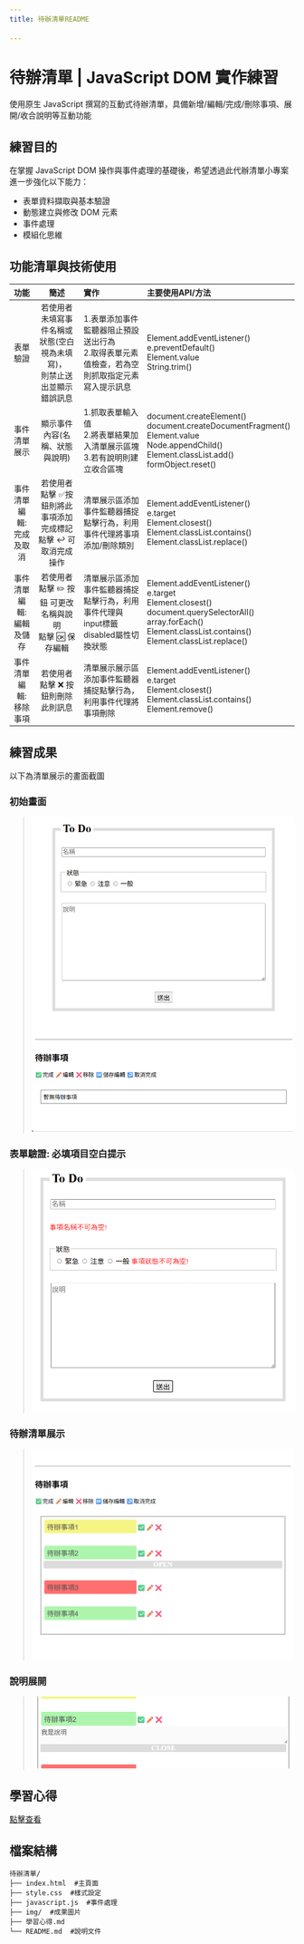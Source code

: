 ```yaml
---
title: 待辦清單README

---
```


# 待辦清單 | JavaScript DOM 實作練習
使用原生 JavaScript 撰寫的互動式待辦清單，具備新增/編輯/完成/刪除事項、展開/收合說明等互動功能

## 練習目的
在掌握 JavaScript DOM 操作與事件處理的基礎後，希望透過此代辦清單小專案進一步強化以下能力： 
- 表單資料擷取與基本驗證 
- 動態建立與修改 DOM 元素 
- 事件處理
- 模組化思維

## 功能清單與技術使用
| 功能 | 簡述 | 實作 | 主要使用API/方法 |
| :---: | :---: | :--- | :--- |
| 表單驗證 | 若使用者未填寫事件名稱或狀態(空白視為未填寫)，<br>則禁止送出並顯示錯誤訊息 | 1.表單添加事件監聽器阻止預設送出行為<br>2.取得表單元素值檢查，若為空則抓取指定元素寫入提示訊息 | Element.addEventListener()<br>e.preventDefault()<br>Element.value<br>String.trim() |
| 事件清單展示 | 顯示事件內容(名稱、狀態與說明)| 1.抓取表單輸入值<br>2.將表單結果加入清單展示區塊<br>3.若有說明則建立收合區塊 | document.createElement()<br>document.createDocumentFragment()<br> Element.value<br>Node.appendChild()<br>Element.classList.add()<br>formObject.reset() |
| 事件清單編輯:完成及取消 | 若使用者點擊  ✅按鈕則將此事項添加完成標記 點擊 :leftwards_arrow_with_hook: 可取消完成操作 | 清單展示區添加事件監聽器捕捉點擊行為，利用事件代理將事項添加/刪除類別 | Element.addEventListener()<br>e.target<br>Element.closest()<br>Element.classList.contains()<br>Element.classList.replace() |
| 事件清單編輯:編輯及儲存 | 若使用者點擊 ✏️ 按鈕 可更改名稱與說明<br>點擊 :ok: 保存編輯 | 清單展示區添加事件監聽器捕捉點擊行為，利用事件代理與input標籤disabled屬性切換狀態 | Element.addEventListener()<br>e.target<br>Element.closest()<br>document.querySelectorAll()<br>array.forEach()<br>Element.classList.contains()<br>Element.classList.replace() |
| 事件清單編輯:移除事項 | 若使用者點擊 :x: 按鈕則刪除此則訊息 | 清單展示展示區添加事件監聽器捕捉點擊行為，利用事件代理將事項刪除 | Element.addEventListener()<br>e.target<br>Element.closest()<br>Element.classList.contains()<br>Element.remove() |



## 練習成果
以下為清單展示的畫面截圖

### 初始畫面
>![初始畫面](img/初始畫面.png)

### 表單驗證: 必填項目空白提示
>![必填項目提示](img/必填項目提示.png)

### 待辦清單展示
>![清單](img/待辦清單展示.png)
>
### 說明展開
>![說明展開](img/說明展開.png)

## 學習心得
[點擊查看](學習心得.md)

## 檔案結構
```
待辦清單/
├── index.html  #主頁面
├── style.css  #樣式設定
├── javascript.js  #事件處理
├── img/  #成果圖片
├── 學習心得.md
└── README.md  #說明文件
```
